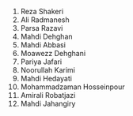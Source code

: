 1. Reza Shakeri
2. Ali Radmanesh
3. Parsa Razavi
4. Mahdi Dehghan
5. Mahdi Abbasi
6. Moawezz Dehghani
7. Pariya Jafari
8. Noorullah Karimi
9. Mahdi Hedayati
10. Mohammadzaman Hosseinpour
11. Amirali Robatjazi
12. Mahdi Jahangiry
